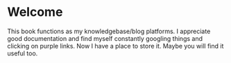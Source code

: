 # Welcome
This book functions as my knowledgebase/blog platforms. I appreciate good documentation and find myself constantly googling things and clicking on purple links. Now I have a place to store it. Maybe you will find it useful too.

